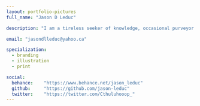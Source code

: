 ```yaml
---
layout: portfolio-pictures
full_name: "Jason D Leduc"

description: "I am a tireless seeker of knowledge, occasional purveyor of wisdom and also, coincidentally, a graphic designer."

email: "jasondlleduc@yahoo.ca"

specialization:
  - branding
  - illustration
  - print

social:
  behance:    "https://www.behance.net/jason_leduc"
  github:     "https://github.com/jason-leduc"
  twitter:    "https://twitter.com/Cthuluhooop_"
---
```

